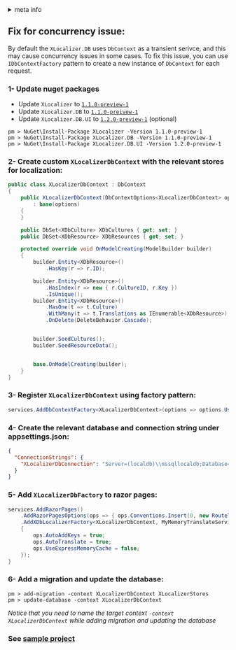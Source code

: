 <!-- meta tags details, will be assigned to meta tags inside header by js -->
<div id="meta-info">
<details><summary>meta info</summary>

> * Title: <i id="md-title">Using DB as Localization Source with IDbContextFactory pattern</i>
> * Keywords: <i id="md-keywords">localization, asp.net-core, db, IDbContextFactory</i>
> * Description: <i id="md-description">Learn how to use database as source for localization with XLocalizer.DB in Asp.Net Core using the IdbContextFactory patterns</i>
> * Author: <i id="md-author">Ziya Mollamahmut</i>
> * Date: <i id="md-date">26-Mar-2025</i>
> * Image: <i id="md-image">https://github.com/LazZiya/Docs/raw/master/XLocalizer/v1.0/images/xlocalizer-logo.png</i>
> * Image-alt: <i id="md-image-alt">XLocalizer Logo</i>
> * Version: <i id="md-version">v1.1</i>

</details>
</div>

## Fix for concurrency issue:
By default the `XLocalizer.DB` uses `DbContext` as a transient serivce, and this may cause concurrency issues in some cases. To fix this issue, you can use `IDbContextFactory` pattern to create a new instance of `DbContext` for each request.

### 1- Update nuget packages
- Update `XLocalizer` to [`1.1.0-preview-1`](https://www.nuget.org/packages/XLocalizer/1.1.0-preview-1)
- Update `XLocalizer.DB` to [`1.1.0-preivew-1`](https://www.nuget.org/packages/XLocalizer.DB/1.1.0-preview-1)
- Update `XLocalizer.DB.UI` to [`1.2.0-preview-1`](https://www.nuget.org/packages/XLocalizer.DB.UI/1.2.0-preview-1) (optional)

```
pm > NuGet\Install-Package XLocalizer -Version 1.1.0-preview-1
pm > NuGet\Install-Package XLocalizer.DB -Version 1.1.0-preview-1
pm > NuGet\Install-Package XLocalizer.DB.UI -Version 1.2.0-preview-1
```

### 2- Create custom `XLocalizerDbContext` with the relevant stores for localization:

```cs
public class XLocalizerDbContext : DbContext
{
    public XLocalizerDbContext(DbContextOptions<XLocalizerDbContext> options)
        : base(options)
    {
    }

    public DbSet<XDbCulture> XDbCultures { get; set; }
    public DbSet<XDbResource> XDbResources { get; set; }

    protected override void OnModelCreating(ModelBuilder builder)
    {
        builder.Entity<XDbResource>()
            .HasKey(r => r.ID);

        builder.Entity<XDbResource>()
            .HasIndex(r => new { r.CultureID, r.Key })
            .IsUnique();
        builder.Entity<XDbResource>()
            .HasOne(t => t.Culture)
            .WithMany(t => t.Translations as IEnumerable<XDbResource>)
            .OnDelete(DeleteBehavior.Cascade);


        builder.SeedCultures();
        builder.SeedResourceData();


        base.OnModelCreating(builder);
    }
}
```

### 3- Register `XLocalizerDbContext` using factory pattern:
```cs
services.AddDbContextFactory<XLocalizerDbContext>(options => options.UseSqlServer(Configuration.GetConnectionString("XLocalizerDbConnection")));
```

### 4- Create the relevant database and  connection string under appsettings.json:
```json
{
  "ConnectionStrings": {
    "XLocalizerDbConnection": "Server=(localdb)\\mssqllocaldb;Database=XLocalizer-DB;Trusted_Connection=True;MultipleActiveResultSets=true"
  }
}
```

### 5- Add `XLocalizerDbFactory` to razor pages:
````cs
services.AddRazorPages()
    .AddRazorPagesOptions(ops => { ops.Conventions.Insert(0, new RouteTemplateModelConventionRazorPages()); })
    .AddXDbLocalizerFactory<XLocalizerDbContext, MyMemoryTranslateService>(ops =>
    {
        ops.AutoAddKeys = true;
        ops.AutoTranslate = true;
        ops.UseExpressMemoryCache = false;
    });
}
```` 

### 6- Add a migration and update the database:
````
pm > add-migration -context XLocalizerDbContext XLocalizerStores
pm > update-database -context XLocalizerDbContext
````
_Notice that you need to name the target context `-context XLocalizerDbContext` while adding migration and updating the database_

### See [sample project](https://github.com/LazZiya/XLocalizer.Samples/tree/master/DbLocalizationSample)